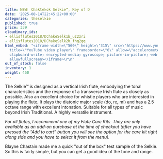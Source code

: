 ```yaml
---
title: NEW! Chaktekok Selkie™, Key of D
date: '2025-08-14T22:45:22+00:00'
categories: theselkie
published: true
price: 339
cloudinary_ids:
- ellisflutes2018/DChakeSelk1b_uz2zri
- ellisflutes2018/DChakeSelk2b_fhg2gq
html_embed: "<iframe width=\"560\" height=\"315\" src=\"https://www.youtube.com/embed/pUAXes7F6nw?si=HPtbvYg14TdH46hX\"
  title=\"YouTube video player\" frameborder=\"0\" allow=\"accelerometer; autoplay;
  clipboard-write; encrypted-media; gyroscope; picture-in-picture; web-share\" referrerpolicy=\"strict-origin-when-cross-origin\"
  allowfullscreen></iframe>\r\n"
out_of_stock: false
inventory: 1
weight: 450
---
```


The Selkie™ is designed as a vertical Irish flute, embodying the tonal characteristics and the response of a transverse Irish flute as closely as possible.  Also an excellent choice for whistle players who are interested in playing the flute.   It plays the diatonic major scale (do, re, mi) and has a 2.5 octave range with excellent intonation.  Suitable for all types of music beyond Irish Traditional.  A highly versatile instrument.

*For all flutes, I recommend one of my Flute Care Kits. They are only available as an add-on purchase at the time of checkout (after you have pressed the “Add to cart” button you will see the option for the care kit right along side and you have to select it from the menu).*

Blayne Chastain made me a quick "out of the box" test sample of the Selkie.  So this is fairly simple, but you can get a good idea of the tone and range.